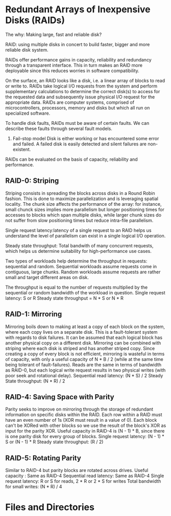 # Redundant Arrays of Inexpensive Disks (RAIDs)

The why: Making large, fast and reliable disk?

RAID: using multiple disks in concert to build faster, bigger and more reliable disk system.

RAIDs offer performance gains in capacity, reliability and redundancy through a transparent interface. This in turn makes an RAID more deployable since this reduces worries in software compatibility. 

On the surface, an RAID looks like a disk, i.e. a linear array of blocks to read or write to.
RAIDs take logical I/O requests from the system and perform supplementary calculations to determine the correct disk(s) to access for the requested data and subsequently issue physical I/O request for the appropriate data. 
RAIDs are computer systems, comprised of microcontrollers, processors, memory and disks but which all run on specialized software. 

To handle disk faults, RAIDs  must be aware of certain faults. We can describe these faults through several fault models.
1. Fail-stop model
    Disk is either working or has encountered some error and failed. A failed disk is easily detected and silent failures are non-existent.

RAIDs can be evaluated on the basis of capacity, reliability and performance. 

## RAID-0: Striping
Striping consists in spreading the blocks across disks in a Round Robin fashion. This is done to maximize parallelization and is leveraging spatial locality. The chunk size affects the performance of the array: for instance, small chunck sizes implies more parallelism but longer positioning times for accesses to blocks which span multiple disks, while larger chunk sizes do not suffer from slow positioning times but reduce intra-file parallelism.

Single request latency:latency of a single request to an RAID helps us understand the level of parallelism can exist in a single logical I/O operation.

Steady state throughput: Total bandwith of many concurrent requests, which helps us determine suitability for high-performance use cases. 

Two types of workloads help determine the throughput in requests: sequential and random. 
Sequential workloads assume requests come in contiguous, large chunks. 
Random workloads assume requests are rather small and target different areas on disk. 

The throughput is equal to the number of requests multiplied by the sequential or random bandwidth of the workload in question.
Single request latency: S or R
Steady state throughput = N * S or N * R

## RAID-1: Mirroring
Mirroring boils down to making at least a copy of each block on the system, where each copy lives on a separate disk. This is a fault-tolerant system with regards to disk failures. It can be assumed that each logical block has another physical copy on a different disk. Mirroring can be combined with striping where each disk is striped and has another striped copy.
Since creating a copy of every block is not efficient, mirroring is wasteful in terms of capacity, with only a useful capacity of N * B / 2
(while at the same time being tolerant of fault-failures). Reads are the same in terms of bandwidth as RAID-0, but each logical write request results in two physical writes (with poor seek and rotational delay).
Sequential read latency: (N * S) / 2
Steady State throughput: (N * R) / 2

## RAID-4: Saving Space with Parity
Parity seeks to improve on mirroring through the storage of redundant information on specific disks within the RAID.
Each row within a RAID must have an even number of 1s (XOR must result in a value of 0). Each block can't be XORed with other blocks so we use the result of the block's XOR as input for the parity XOR.
Useful capacity in RAID-4 is (N - 1) * B, since there is one parity disk for every group of blocks.
Single request latency: (N - 1) * S or (N - 1) * R
Steady state throughput: (R / 2)

## RAID-5: Rotating Parity
Similar to RAID-4 but parity blocks are rotated across drives. 
Useful capacity : Same as RAID-4
Sequential read latency: Same as RAID-4
Single request latency: R or S for reads, 2 * R or 2 * S for writes
Total bandwidth for small writes: (N * R) / 4

# Files and Directories
